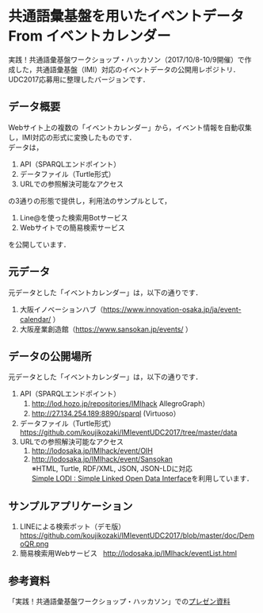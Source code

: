 # 共通語彙基盤を用いたイベントデータ From イベントカレンダー
実践！共通語彙基盤ワークショップ・ハッカソン（2017/10/8-10/9開催）で作成した，共通語彙基盤（IMI）対応のイベントデータの公開用レポジトリ．  
UDC2017応募用に整理したバージョンです．

## データ概要
Webサイト上の複数の「イベントカレンダー」から，イベント情報を自動収集し，IMI対応の形式に変換したものです．  
データは，
1. API（SPARQLエンドポイント）
1. データファイル（Turtle形式）
1. URLでの参照解決可能なアクセス

の3通りの形態で提供し，利用法のサンプルとして，
1. Line@を使った検索用Botサービス
1. Webサイトでの簡易検索サービス

を公開しています．

## 元データ
元データとした「イベントカレンダー」は，以下の通りです．
1. 大阪イノベーションハブ（https://www.innovation-osaka.jp/ja/event-calendar/ ）
1. 大阪産業創造館（https://www.sansokan.jp/events/ ）

## データの公開場所
元データとした「イベントカレンダー」は，以下の通りです．
1. API（SPARQLエンドポイント）　
	1. http://lod.hozo.jp/repositories/IMIhack AllegroGraph）
	1. http://27.134.254.189:8890/sparql (Virtuoso）
1. データファイル（Turtle形式） https://github.com/koujikozaki/IMIeventUDC2017/tree/master/data
1. URLでの参照解決可能なアクセス
	1. http://lodosaka.jp/IMIhack/event/OIH
	1. http://lodosaka.jp/IMIhack/event/Sansokan   
	※HTML, Turtle, RDF/XML, JSON, JSON-LDに対応   
	[Simple LODI : Simple Linked Open Data Interface](https://github.com/uedayou/simplelodi)を利用しています．  

## サンプルアプリケーション
1. LINEによる検索ボット（デモ版）  
https://github.com/koujikozaki/IMIeventUDC2017/blob/master/doc/DemoQR.png  
1. 簡易検索用Webサービス  
http://lodosaka.jp/IMIhack/eventList.html  

## 参考資料  
「実践！共通語彙基盤ワークショップ・ハッカソン」での[プレゼン資料](https://github.com/koujikozaki/IMIeventUDC2017/blob/master/doc/IMIhackDoc.pdf)


 
